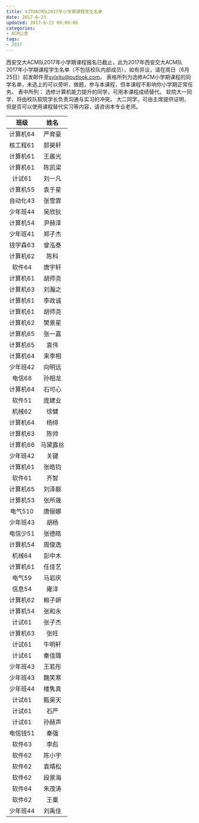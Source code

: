 ```yaml
---
title: XJTUACM队2017年小学期课程学生名单
date: 2017-6-23
updated: 2017-6-23 00:00:00
categories:
- ACM公告
tags:
- 2017
---
```


西安交大ACM队2017年小学期课程报名已截止，此为2017年西安交大ACM队2017年小学期课程学生名单（不包括校队内部成员），如有异议，请在周日（6月25日）前发邮件至[sylxjtu@outlook.com](mailto:sylxjtu@outlook.com)。
表格所列为选修ACM小学期课程的同学名单，未选上的可以旁听，做题，参与本课程，但本课程不影响你小学期正常任务。
表中所列：
选修计算机能力提升的同学，可用本课程成绩替代。
软院大一同学，将由校队软院学长负责沟通与实习的冲突。
大二同学，可由主席提供证明，但是否可以使用课程替代实习等内容，请咨询本专业老师。

<!--more-->

| **班级** | **姓名**  |
|:--------:|:----------:|
| 计算机64 | 严育豪   |
| 核工程61 | 郭昊轩   |
| 计算机61 | 王晨光   |
| 计算机61 | 陈凯梁   |
| 计试61   | 刘一凡   |
| 计算机55 | 袁于星   |
| 自动化43 | 张雪霏   |
| 少年班44 | 吴欣狄   |
| 计算机54 | 尹赫泽   |
| 少年班41 | 郑子杰   |
| 钱学森63 | 曾泓泰   |
| 计算机62 | 陈科     |
| 软件64   | 唐宇轩   |
| 计算机61 | 胡师尧   |
| 计算机63 | 刘瀚之   |
| 计算机61 | 李政诚   |
| 计算机61 | 胡师尧   |
| 计算机62 | 樊景星   |
| 计算机65 | 张一嘉   |
| 计算机65 | 袁伟     |
| 计算机64 | 来李相   |
| 少年班42 | 向明远   |
| 电信68   | 孙相龙   |
| 计算机64 | 石可心   |
| 软件51   | 庞建业   |
| 机械62   | 徐健     |
| 计算机64 | 杨绯     |
| 计算机63 | 陈帅     |
| 计算机66 | 马黛露丝 |
| 少年班42 | 关键     |
| 计算机61 | 张皓钧   |
| 软件61   | 齐智     |
| 计算机65 | 刘泽靓   |
| 计算机53 | 张所晟   |
| 电气510  | 唐俪娜   |
| 少年班43 | 胡杨     |
| 电信少51 | 张德皓   |
| 计算机54 | 周俊逸   |
| 机械64   | 彭中木   |
| 计算机61 | 任佳艺   |
| 电气59   | 马岩庆   |
| 信息54   | 雍洋     |
| 计算机62 | 鲍子妍   |
| 计算机54 | 张和永   |
| 计试61   | 张子杰   |
| 计算机63 | 张旺     |
| 计试61   | 牛明轩   |
| 计试61   | 秦佳璐   |
| 少年班43 | 王若彤   |
| 少年班43 | 魏笑寒   |
| 少年班44 | 楼隽真   |
| 计试61   | 甄昊天   |
| 计试61   | 石严     |
| 计试61   | 孙赫声   |
| 电信钱51 | 秦强     |
| 软件63   | 李彪     |
| 软件62   | 陈小宇   |
| 软件62   | 袁靖松   |
| 软件62   | 段景海   |
| 软件64   | 朱茂涛   |
| 软件62   | 王粟     |
| 少年班44 | 刘禹佳   |